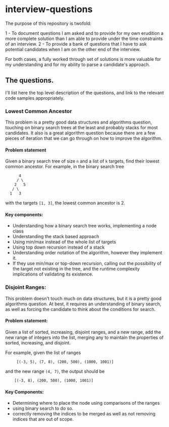 # interview-questions

The purpose of this repository is twofold:

  1 - To document questions I am asked and to provide for my own erudition a
      more complete solution than I am able to provide under the time constraints of
      an interview.
  2 - To provide a bank of questions that I have to ask potential candidates when I
      am on the other end of the interview.

For both cases, a fully worked through set of solutions is more valuable for my
understanding and for my ability to parse a candidate's approach.

## The questions.

I'll list here the top level description of the questions, and link to the
relevant code samples appropriately.


### Lowest Common Ancestor

This problem is a pretty good data structures and algorithms question, touching
on binary search trees at the least and probably stacks for most candidates. It
also is a great algorithm question because there are a few pieces of iteration
that we can go through on how to improve the algorithm.

#### Problem statement

Given a binary search tree of size `n` and a list of `k` targets, find their
lowest common ancestor. For example, in the binary search tree

```
      4
     / \
    2   5
   / \
  1   3
```

with the targets `[1, 3]`, the lowest common ancestor is 2.

#### Key components:
- Understanding how a binary search tree works, implementing a node class
- Understanding the stack based approach
- Using min/max instead of the whole list of targets
- Using top down recursion instead of a stack
- Understanding order notation of the algorithm, however they implement it.
- If they use min/max or top-down recursion, calling out the possibility of the
  target not existing in the tree, and the runtime complexity implications of
  validating its existence.

### Disjoint Ranges:

This problem doesn't touch much on data structures, but it is a pretty good
algorithms question. At best, it requires an understanding of binary search, as
well as forcing the candidate to think about the conditions for search.

#### Problem statement:

Given a list of sorted, increasing, disjoint ranges, and a new range, add the new
range of integers into the list, merging any to maintain the properties of
sorted, increasing, and disjoint.

For example, given the list of ranges
```
     [(-3, 5), (7, 8), (200, 500), (1000, 1001)]
```

and the new range `(4, 7)`, the output should be
```
    [(-3, 8), (200, 500), (1000, 1001)]
```

#### Key Components:

- Determining where to place the node using comparisons of the ranges
- using binary search to do so.
- correctly removing the indices to be merged as well as not removing indices
  that are out of scope.
